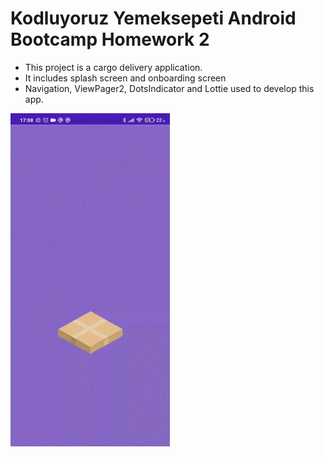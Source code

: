 # Kodluyoruz Yemeksepeti Android Bootcamp Homework 2

- This project is a cargo delivery application. 
- It includes splash screen and onboarding screen
- Navigation, ViewPager2, DotsIndicator and Lottie used to develop this app.

<div>
<img src=https://github.com/Yemeksepeti-Mobil-Android-Bootcamp/android-viewpager-kkaansrky/blob/main/SS/screenrecord.gif  width="255" height="533"/>                                                                                                           
</div>
